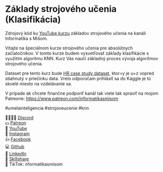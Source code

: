 # Základy strojového učenia (Klasifikácia)
Zdrojový kód ku [YouTube kurzu](https://youtu.be/XbcvFt75XE0) základov strojového učenia na kanáli Informatika s Mišom. 

Vitajte na špeciálnom kurze strojového učenia pre absolútnych začiatočníkov. V tomto kurze budem vysvetľovať základy klasifikácie s využitím algoritmu KNN. Kurz Vás naučí základný proces vývoja algoritmov strojového učenia.

Dataset pre tento kurz bude [HR case study dataset](https://www.kaggle.com/vjchoudhary7/hr-analytics-case-study), ktor=y je u+z vopred stiahnutý v priečinku data. Vrelo odporúčam prihlásiť sa do Kaggle je to skvelé miesto na vzdelávanie sa.

V prípade ak chcete finančne podporiť kanál tak viete tak spraviť na mojom Patreone: https://www.patreon.com/informatikasmisom 

#umelainteligencia #strojoveucenie #knn

👨‍👩‍👧‍👦 [Discord](https://discord.gg/VUNbPvnSrh)</br>
💵 [Patreon](https://www.patreon.com/informatikasmisom)</br>
🎥 [YouTube](https://www.youtube.com/c/InformatikasMišom)</br>
📸 [Instagram](https://www.instagram.com/informatikasmisom)</br>
👍 [Facebook](https://www.facebook.com/InformatikaSMisom)</br>
💻 [Github](https://github.com/misohu)</br>
🤵 [LinkedIn](https://linkedin.com/in/michal-hucko)</br>
🏫 [Skillshare](https://www.skillshare.com/r/profile/Michal-Hucko/680547770)</br>
🤪 TikTok: nformatikasmisom